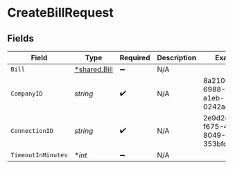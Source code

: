 # CreateBillRequest


## Fields

| Field                                       | Type                                        | Required                                    | Description                                 | Example                                     |
| ------------------------------------------- | ------------------------------------------- | ------------------------------------------- | ------------------------------------------- | ------------------------------------------- |
| `Bill`                                      | [*shared.Bill](../../models/shared/bill.md) | :heavy_minus_sign:                          | N/A                                         |                                             |
| `CompanyID`                                 | *string*                                    | :heavy_check_mark:                          | N/A                                         | 8a210b68-6988-11ed-a1eb-0242ac120002        |
| `ConnectionID`                              | *string*                                    | :heavy_check_mark:                          | N/A                                         | 2e9d2c44-f675-40ba-8049-353bfcb5e171        |
| `TimeoutInMinutes`                          | **int*                                      | :heavy_minus_sign:                          | N/A                                         |                                             |